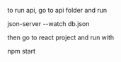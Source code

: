 to run api, go to api folder and run 

json-server --watch db.json

then go to react project and run with 

npm start